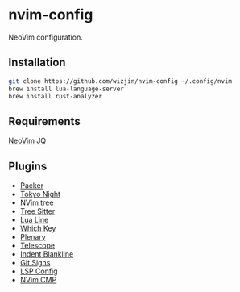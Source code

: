 # nvim-config

NeoVim configuration.

## Installation

```bash
git clone https://github.com/wizjin/nvim-config ~/.config/nvim
brew install lua-language-server
brew install rust-analyzer
```

## Requirements

[NeoVim](https://github.com/neovim/neovim)
[JQ](https://github.com/jqlang/jq)

## Plugins

- [Packer](https://github.com/wbthomason/packer.nvim)
- [Tokyo Night](https://github.com/folke/tokyonight.nvim)
- [NVim tree](https://github.com/nvim-tree/nvim-tree.lua)
- [Tree Sitter](https://github.com/nvim-treesitter/nvim-treesitter)
- [Lua Line](https://github.com/nvim-lualine/lualine.nvim)
- [Which Key](https://github.com/folke/which-key.nvim)
- [Plenary](https://github.com/nvim-lua/plenary.nvim)
- [Telescope](https://github.com/nvim-telescope/telescope.nvim)
- [Indent Blankline](https://github.com/lukas-reineke/indent-blankline.nvim)
- [Git Signs](https://github.com/lewis6991/gitsigns.nvim)
- [LSP Config](https://github.com/neovim/nvim-lspconfig)
- [NVim CMP](https://github.com/hrsh7th/nvim-cmp)
